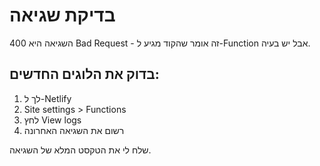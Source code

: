 # בדיקת שגיאה

השגיאה היא 400 Bad Request - זה אומר שהקוד מגיע ל-Function אבל יש בעיה.

## בדוק את הלוגים החדשים:

1. לך ל-Netlify
2. Site settings > Functions
3. לחץ View logs
4. רשום את השגיאה האחרונה

שלח לי את הטקסט המלא של השגיאה.
